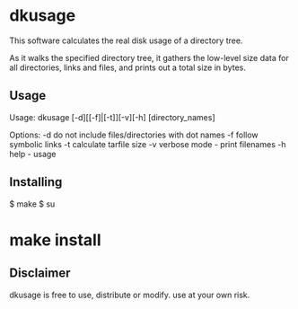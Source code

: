dkusage
=============

This software calculates the real disk usage of a directory tree.

As it walks the specified directory tree, it gathers the low-level
size data for all directories, links and files, and prints out a
total size in bytes.


Usage
-----

  Usage: dkusage [-d][[-f]|[-t]][-v][-h] [directory_names]
  
  Options:
        -d  do not include files/directories with dot names
        -f  follow symbolic links
        -t  calculate tarfile size
        -v  verbose mode - print filenames
        -h  help - usage


Installing
----------

$ make
$ su 
# make install


Disclaimer
----------

dkusage is free to use, distribute or modify. use at your own risk.
